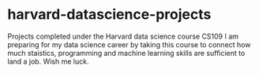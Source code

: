 # harvard-datascience-projects
Projects completed under the Harvard data science course CS109
I am preparing for my data science career by taking this course to connect how much staistics, programming and machine learning skills are sufficient to land a job.
Wish me luck.
